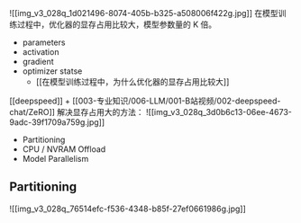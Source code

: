 ![[img_v3_028q_1d021496-8074-405b-b325-a508006f422g.jpg]]
在模型训练过程中，优化器的显存占用比较大，模型参数量的 K 倍。
+ parameters
+ activation
+ gradient
+ optimizer statse
	+ [[在模型训练过程中，为什么优化器的显存占用比较大]]

[[deepspeed]] + [[003-专业知识/006-LLM/001-B站视频/002-deepspeed-chat/ZeRO]] 解决显存占用大的方法：
![[img_v3_028q_3d0b6c13-06ee-4673-9adc-39f1709a759g.jpg]]
+ Partitioning
+ CPU / NVRAM Offload
+ Model Parallelism

## Partitioning
![[img_v3_028q_76514efc-f536-4348-b85f-27ef0661986g.jpg]]

